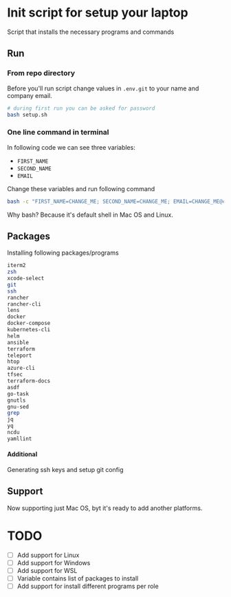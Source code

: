 # Init script for setup your laptop

Script that installs the necessary programs and commands

## Run

### From repo directory

Before you'll run script change values in `.env.git` to your name and company email.
```bash
# during first run you can be asked for password
bash setup.sh
```
### One line command in terminal
In following code we can see three variables:

- `FIRST_NAME`
- `SECOND_NAME`
- `EMAIL`

Change these variables and run following command
```bash 
bash -c "FIRST_NAME=CHANGE_ME; SECOND_NAME=CHANGE_ME; EMAIL=CHANGE_ME@cmgx.io $(curl -fsSL https://raw.githubusercontent.com/lzima/bash-init-script/main/setup.sh)"
```

Why bash? Because it's default shell in Mac OS and Linux.

## Packages

Installing following packages/programs

```bash
iterm2
zsh
xcode-select
git
ssh
rancher
rancher-cli
lens
docker
docker-compose
kubernetes-cli
helm
ansible
terraform
teleport
htop
azure-cli
tfsec
terraform-docs
asdf
go-task
gnutls
gnu-sed
grep
jq
yq
ncdu
yamllint
```

#### Additional

Generating ssh keys and setup git config

## Support

Now supporting just Mac OS, byt it's ready to add another platforms.

# TODO

- [ ] Add support for Linux
- [ ] Add support for Windows
- [ ] Add support for WSL
- [ ] Variable contains list of packages to install
- [ ] Add support for install different programs per role
